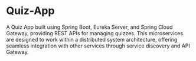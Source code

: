 # Quiz-App
A Quiz App built using Spring Boot, Eureka Server, and Spring Cloud Gateway, providing REST APIs for managing quizzes. This microservices are designed to work within a distributed system architecture, offering seamless integration with other services through service discovery and API Gateway.

